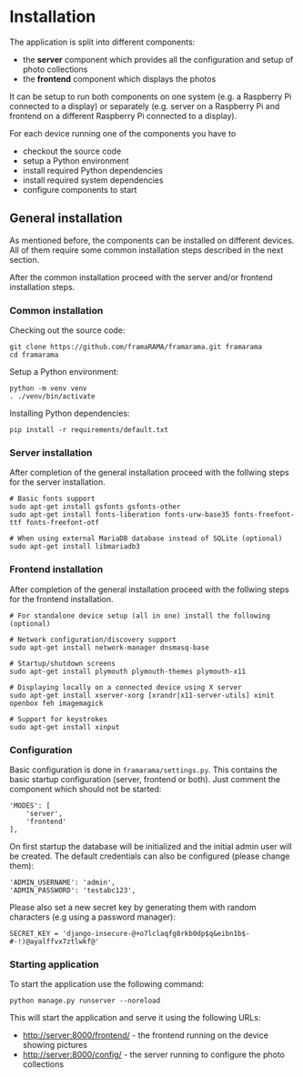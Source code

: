 # Installation

The application is split into different components:

* the **server** component which provides all the configuration and setup of photo collections
* the **frontend** component which displays the photos

It can be setup to run both components on one system (e.g. a Raspberry Pi connected
to a display) or separately (e.g. server on a Raspberry Pi and frontend on a different
Raspberry Pi connected to a display).

For each device running one of the components you have to

* checkout the source code
* setup a Python environment
* install required Python dependencies
* install required system dependencies
* configure components to start

## General installation

As mentioned before, the components can be installed on different devices. All
of them require some common installation steps described in the next section.

After the common installation proceed with the server and/or frontend
installation steps.

### Common installation

Checking out the source code:

```
git clone https://github.com/framaRAMA/framarama.git framarama
cd framarama
```

Setup a Python environment:

```
python -m venv venv
. ./venv/bin/activate
```

Installing Python dependencies:

```
pip install -r requirements/default.txt
```

### Server installation

After completion of the general installation proceed with the follwing steps
for the server installation.

```
# Basic fonts support
sudo apt-get install gsfonts gsfonts-other
sudo apt-get install fonts-liberation fonts-urw-base35 fonts-freefont-ttf fonts-freefont-otf

# When using external MariaDB database instead of SQLite (optional)
sudo apt-get install libmariadb3
```

### Frontend installation

After completion of the general installation proceed with the follwing steps
for the frontend installation.

```
# For standalone device setup (all in one) install the following (optional)

# Network configuration/discovery support
sudo apt-get install network-manager dnsmasq-base

# Startup/shutdown screens
sudo apt-get install plymouth plymouth-themes plymouth-x11

# Displaying locally on a connected device using X server
sudo apt-get install xserver-xorg [xrandr|x11-server-utils] xinit openbox feh imagemagick

# Support for keystrokes
sudo apt-get install xinput
```

### Configuration

Basic configuration is done in `framarama/settings.py`. This contains the basic
startup configuration (server, frontend or both). Just comment the component
which should not be started:

```
'MODES': [
    'server',
    'frontend'
],
```

On first startup the database will be initialized and the initial admin user
will be created. The default credentials can also be configured (please change
them):

```
'ADMIN_USERNAME': 'admin',
'ADMIN_PASSWORD': 'testabc123',
```

Please also set a new secret key by generating them with random characters (e.g
using a password manager):

```
SECRET_KEY = 'django-insecure-@+o7lclaqfg8rkb0dp$q&eibn1b$-#-!)@ayalffvx7ztlwkf@'
```

### Starting application

To start the application use the following command:

```
python manage.py runserver --noreload
```

This will start the application and serve it using the following URLs:

* [http://server:8000/frontend/](http://server:8000/frontend/) - the frontend running on the device showing pictures
* [http://server:8000/config/](http://server:8000/config/) - the server running to configure the photo collections

